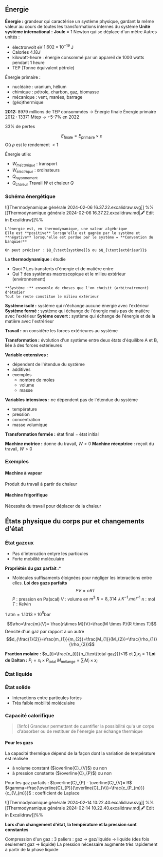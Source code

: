 ## Énergie
**Énergie :** grandeur qui caractérise un système physique, gardant la même valeur au cours de toutes les transformations internes du système
**Unité système international :** **Joule** = 1 Newton qui se déplace d'un mètre
Autres unités :
* électronvolt eV  $1.602\times10^{-19}$ J
* Calories $4.18 J$
* kilowatt-heure : énergie consommé par un appareil de 1000 watts pendant 1 heure
* TEP (Tonne équivalent pétrole)

Énergie primaire : 
* nucléaire : uranium, hélium
* chimique : pétrole, charbon, gaz, biomasse
* mécanique : vent, marées, barrage 
* (géo)thermique

**2012:** 8979 millions de TEP consommées $\to$ Énergie finale
Énergie primaire 2012 : 13371 Mtep $\to$ +5-7% en 2022

33% de pertes

$$E_{\text{finale}}=E_{\text{primaire}}\times \rho$$
Où $\rho$ est le rendement $\lt 1$

Énergie utile: 
* $W_{mécanique}$ : transport
* $W_{électrique}$ : ordinateurs
* $Q_{\text{rayonnement}}$
* $Q_{\text{chaleur}}$
Travail $W$ et chaleur $Q$

### Schéma énergétique
![[Thermodynamique générale 2024-02-06 16.37.22.excalidraw.svg]]
%%[[Thermodynamique générale 2024-02-06 16.37.22.excalidraw.md|🖋 Edit in Excalidraw]]%%

```ad-hint
L'énergie est, en thermodynamique, une valeur algébrique
Elle est **positive** lorsqu'elle est gagnée par le système et **négative** lorsqu'elle est perdue par le système = **Convention du banquier**

On peut préciser : $Q_{\text{système}}$ ou $Q_{\text{extérieur}}$
```

La **thermodynamique :** étudie
* Quoi ? Les transferts d'énergie et de matière entre
* Qui ? des systèmes macroscopique et le milieu extérieur (environnement)

```ad-info
**Système :** ensemble de choses que l'on choisit (arbitrairement) d'étudier
Tout le reste constitue le milieu extérieur
```

**Système isolé :** système qui n'échange aucune énergie avec l'extérieur
**Système fermé :** système qui échange de l'énergie mais pas de matière avec l'extérieur
**Sytème ouvert :** système qui échange de l'énergie et de la matière avec l'extrérieur

**Travail :** on considère les forces extérieures au système

**Transformation :** évolution d'un système entre deux états d'équilibre A et B, liée à des forces extérieures

**Variable extensives :** 
* dépendent de l'étendue du système
* additives
* exemples
	* nombre de moles
	* volume
	* masse

**Variables intensives :** ne dépendent pas de l'étendue du système
* température
* pression
* concentration
* masse volumique

**Transformation fermée :** état final = état initial

**Machine motrice :** donne du travail, $W<0$
**Machine réceptrice :** reçoit du travail, $W>0$
### Exemples

#### Machine à vapeur
Produit du travail à partir de chaleur
#### Machine frigorifique
Nécessite du travail pour déplacer de la chaleur

## États physique du corps pur et changements d'état
### État gazeux
* Pas d'intercation entyre les particules
* Forte mobilité moléculaire

**Propriétés du gaz parfait :***
* Molécules suffisaments éloignées pour négliger les interactions entre elles.
**Loi des gazs parfaits**
$$PV=nRT$$
$P$ : pression en Pa(scal)
$V$ : volume en $m^{3}$
$R = 8,314\ J.K^{-1}.mol^{-1}$
$n$ : mol
$T$ : Kelvin

$1\ \text{atm} = 1.1013\times10^{5} \text{bar}$

$$\rho=\frac{m}{V}= \frac{n\times M}{V}=\frac{M \times P}{R \times T}$$
Densité d'un gaz par rapport à un autre
$$d_{\frac{1}{2}}=\frac{m_{1}}{m_{2}}=\frac{M_{1}}{M_{2}}=\frac{\rho_{1}}{\rho_{2}}$$

**Fraction molaire :** $x_{i}=\frac{n_{i}}{n_{\text{total gaz}}}<1$ et $\sum_{i}x_{i}=1$
**Loi de Dalton :** $P_{i}=x_{i}\times P_{\text{total}}$
$M_{\text{mélange}}=\sum_{i}M_{i}\times x_{i}$

### État liquide

### État solide
* Interactions entre particules fortes
* Très faible mobilité moléculaire


### Capacité calorifique

>[!info]
>Grandeur permettant de quantifier la possibilité qu'a un corps d'absorber ou de restituer de l'énergie par échange thermique

#### Pour les gazs
La capacité thermique dépend de la façon dont la variation de température est réalisée
* à volume constant ($\overline{C}_{V}$) ou non
* à pression constante ($\overline{C}_{P}$) ou non

Pour les gaz parfaits : $\overline{C}_{P} - \overline{C}_{V}= R$
$\gamma=\frac{\overline{C}_{P}}{\overline{C}_{V}}=\frac{c_{P_{m}}}{c_{V_{m}}}$ : coefficient de Laplace

![[Thermodynamique générale 2024-02-14 10.22.40.excalidraw.svg]]
%%[[Thermodynamique générale 2024-02-14 10.22.40.excalidraw.md|🖋 Edit in Excalidraw]]%%

**Lors d'un changement d'état, la température et la pression sont constantes**

Compression d'un gaz : 3 paliers : gaz $\to$ gaz/liquide $\to$ liquide (des fois seulement gaz $\to$ liquide)
La pression nécessaire augmente très rapidement à partir de la phase liquide